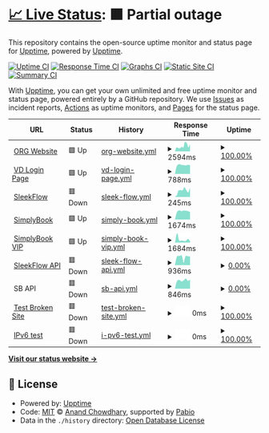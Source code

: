 # [📈 Live Status](https://upptime.github.io/upptime): <!--live status--> **🟧 Partial outage**

This repository contains the open-source uptime monitor and status page for [Upptime](https://upptime.js.org), powered by [Upptime](https://github.com/upptime/upptime).

[![Uptime CI](https://github.com/bobbyorg/upptime_org/workflows/Uptime%20CI/badge.svg)](https://github.com/bobbyorg/upptime_org/actions?query=workflow%3A%22Uptime+CI%22)
[![Response Time CI](https://github.com/bobbyorg/upptime_org/workflows/Response%20Time%20CI/badge.svg)](https://github.com/bobbyorg/upptime_org/actions?query=workflow%3A%22Response+Time+CI%22)
[![Graphs CI](https://github.com/bobbyorg/upptime_org/workflows/Graphs%20CI/badge.svg)](https://github.com/bobbyorg/upptime_org/actions?query=workflow%3A%22Graphs+CI%22)
[![Static Site CI](https://github.com/bobbyorg/upptime_org/workflows/Static%20Site%20CI/badge.svg)](https://github.com/bobbyorg/upptime_org/actions?query=workflow%3A%22Static+Site+CI%22)
[![Summary CI](https://github.com/bobbyorg/upptime_org/workflows/Summary%20CI/badge.svg)](https://github.com/bobbyorg/upptime_org/actions?query=workflow%3A%22Summary+CI%22)

With [Upptime](https://upptime.js.org), you can get your own unlimited and free uptime monitor and status page, powered entirely by a GitHub repository. We use [Issues](https://github.com/upptime/upptime/issues) as incident reports, [Actions](https://github.com/bobbyorg/upptime_org/actions) as uptime monitors, and [Pages](https://upptime.github.io/upptime) for the status page.

<!--start: status pages-->
<!-- This summary is generated by Upptime (https://github.com/upptime/upptime) -->
<!-- Do not edit this manually, your changes will be overwritten -->
<!-- prettier-ignore -->
| URL | Status | History | Response Time | Uptime |
| --- | ------ | ------- | ------------- | ------ |
| <img alt="" src="https://icons.duckduckgo.com/ip3/www.orientalremediesgroup.com.ico" height="13"> [ORG Website](https://www.orientalremediesgroup.com/) | 🟩 Up | [org-website.yml](https://github.com/bobbyorg/upptime_org/commits/HEAD/history/org-website.yml) | <details><summary><img alt="Response time graph" src="./graphs/org-website/response-time-week.png" height="20"> 2594ms</summary><br><a href="https://bobbyorg.github.io/upptime_org/history/org-website"><img alt="Response time 864" src="https://img.shields.io/endpoint?url=https%3A%2F%2Fraw.githubusercontent.com%2Fbobbyorg%2Fupptime_org%2FHEAD%2Fapi%2Forg-website%2Fresponse-time.json"></a><br><a href="https://bobbyorg.github.io/upptime_org/history/org-website"><img alt="24-hour response time 8810" src="https://img.shields.io/endpoint?url=https%3A%2F%2Fraw.githubusercontent.com%2Fbobbyorg%2Fupptime_org%2FHEAD%2Fapi%2Forg-website%2Fresponse-time-day.json"></a><br><a href="https://bobbyorg.github.io/upptime_org/history/org-website"><img alt="7-day response time 2594" src="https://img.shields.io/endpoint?url=https%3A%2F%2Fraw.githubusercontent.com%2Fbobbyorg%2Fupptime_org%2FHEAD%2Fapi%2Forg-website%2Fresponse-time-week.json"></a><br><a href="https://bobbyorg.github.io/upptime_org/history/org-website"><img alt="30-day response time 864" src="https://img.shields.io/endpoint?url=https%3A%2F%2Fraw.githubusercontent.com%2Fbobbyorg%2Fupptime_org%2FHEAD%2Fapi%2Forg-website%2Fresponse-time-month.json"></a><br><a href="https://bobbyorg.github.io/upptime_org/history/org-website"><img alt="1-year response time 864" src="https://img.shields.io/endpoint?url=https%3A%2F%2Fraw.githubusercontent.com%2Fbobbyorg%2Fupptime_org%2FHEAD%2Fapi%2Forg-website%2Fresponse-time-year.json"></a></details> | <details><summary><a href="https://bobbyorg.github.io/upptime_org/history/org-website">100.00%</a></summary><a href="https://bobbyorg.github.io/upptime_org/history/org-website"><img alt="All-time uptime 100.00%" src="https://img.shields.io/endpoint?url=https%3A%2F%2Fraw.githubusercontent.com%2Fbobbyorg%2Fupptime_org%2FHEAD%2Fapi%2Forg-website%2Fuptime.json"></a><br><a href="https://bobbyorg.github.io/upptime_org/history/org-website"><img alt="24-hour uptime 100.00%" src="https://img.shields.io/endpoint?url=https%3A%2F%2Fraw.githubusercontent.com%2Fbobbyorg%2Fupptime_org%2FHEAD%2Fapi%2Forg-website%2Fuptime-day.json"></a><br><a href="https://bobbyorg.github.io/upptime_org/history/org-website"><img alt="7-day uptime 100.00%" src="https://img.shields.io/endpoint?url=https%3A%2F%2Fraw.githubusercontent.com%2Fbobbyorg%2Fupptime_org%2FHEAD%2Fapi%2Forg-website%2Fuptime-week.json"></a><br><a href="https://bobbyorg.github.io/upptime_org/history/org-website"><img alt="30-day uptime 100.00%" src="https://img.shields.io/endpoint?url=https%3A%2F%2Fraw.githubusercontent.com%2Fbobbyorg%2Fupptime_org%2FHEAD%2Fapi%2Forg-website%2Fuptime-month.json"></a><br><a href="https://bobbyorg.github.io/upptime_org/history/org-website"><img alt="1-year uptime 100.00%" src="https://img.shields.io/endpoint?url=https%3A%2F%2Fraw.githubusercontent.com%2Fbobbyorg%2Fupptime_org%2FHEAD%2Fapi%2Forg-website%2Fuptime-year.json"></a></details>
| <img alt="" src="https://icons.duckduckgo.com/ip3/hub.vaultdragon.com.ico" height="13"> [VD Login Page](https://hub.vaultdragon.com/login) | 🟩 Up | [vd-login-page.yml](https://github.com/bobbyorg/upptime_org/commits/HEAD/history/vd-login-page.yml) | <details><summary><img alt="Response time graph" src="./graphs/vd-login-page/response-time-week.png" height="20"> 788ms</summary><br><a href="https://bobbyorg.github.io/upptime_org/history/vd-login-page"><img alt="Response time 761" src="https://img.shields.io/endpoint?url=https%3A%2F%2Fraw.githubusercontent.com%2Fbobbyorg%2Fupptime_org%2FHEAD%2Fapi%2Fvd-login-page%2Fresponse-time.json"></a><br><a href="https://bobbyorg.github.io/upptime_org/history/vd-login-page"><img alt="24-hour response time 745" src="https://img.shields.io/endpoint?url=https%3A%2F%2Fraw.githubusercontent.com%2Fbobbyorg%2Fupptime_org%2FHEAD%2Fapi%2Fvd-login-page%2Fresponse-time-day.json"></a><br><a href="https://bobbyorg.github.io/upptime_org/history/vd-login-page"><img alt="7-day response time 788" src="https://img.shields.io/endpoint?url=https%3A%2F%2Fraw.githubusercontent.com%2Fbobbyorg%2Fupptime_org%2FHEAD%2Fapi%2Fvd-login-page%2Fresponse-time-week.json"></a><br><a href="https://bobbyorg.github.io/upptime_org/history/vd-login-page"><img alt="30-day response time 761" src="https://img.shields.io/endpoint?url=https%3A%2F%2Fraw.githubusercontent.com%2Fbobbyorg%2Fupptime_org%2FHEAD%2Fapi%2Fvd-login-page%2Fresponse-time-month.json"></a><br><a href="https://bobbyorg.github.io/upptime_org/history/vd-login-page"><img alt="1-year response time 761" src="https://img.shields.io/endpoint?url=https%3A%2F%2Fraw.githubusercontent.com%2Fbobbyorg%2Fupptime_org%2FHEAD%2Fapi%2Fvd-login-page%2Fresponse-time-year.json"></a></details> | <details><summary><a href="https://bobbyorg.github.io/upptime_org/history/vd-login-page">100.00%</a></summary><a href="https://bobbyorg.github.io/upptime_org/history/vd-login-page"><img alt="All-time uptime 100.00%" src="https://img.shields.io/endpoint?url=https%3A%2F%2Fraw.githubusercontent.com%2Fbobbyorg%2Fupptime_org%2FHEAD%2Fapi%2Fvd-login-page%2Fuptime.json"></a><br><a href="https://bobbyorg.github.io/upptime_org/history/vd-login-page"><img alt="24-hour uptime 100.00%" src="https://img.shields.io/endpoint?url=https%3A%2F%2Fraw.githubusercontent.com%2Fbobbyorg%2Fupptime_org%2FHEAD%2Fapi%2Fvd-login-page%2Fuptime-day.json"></a><br><a href="https://bobbyorg.github.io/upptime_org/history/vd-login-page"><img alt="7-day uptime 100.00%" src="https://img.shields.io/endpoint?url=https%3A%2F%2Fraw.githubusercontent.com%2Fbobbyorg%2Fupptime_org%2FHEAD%2Fapi%2Fvd-login-page%2Fuptime-week.json"></a><br><a href="https://bobbyorg.github.io/upptime_org/history/vd-login-page"><img alt="30-day uptime 100.00%" src="https://img.shields.io/endpoint?url=https%3A%2F%2Fraw.githubusercontent.com%2Fbobbyorg%2Fupptime_org%2FHEAD%2Fapi%2Fvd-login-page%2Fuptime-month.json"></a><br><a href="https://bobbyorg.github.io/upptime_org/history/vd-login-page"><img alt="1-year uptime 100.00%" src="https://img.shields.io/endpoint?url=https%3A%2F%2Fraw.githubusercontent.com%2Fbobbyorg%2Fupptime_org%2FHEAD%2Fapi%2Fvd-login-page%2Fuptime-year.json"></a></details>
| <img alt="" src="https://icons.duckduckgo.com/ip3/app.sleekflow.io.ico" height="13"> [SleekFlow](https://app.sleekflow.io/) | 🟥 Down | [sleek-flow.yml](https://github.com/bobbyorg/upptime_org/commits/HEAD/history/sleek-flow.yml) | <details><summary><img alt="Response time graph" src="./graphs/sleek-flow/response-time-week.png" height="20"> 245ms</summary><br><a href="https://bobbyorg.github.io/upptime_org/history/sleek-flow"><img alt="Response time 216" src="https://img.shields.io/endpoint?url=https%3A%2F%2Fraw.githubusercontent.com%2Fbobbyorg%2Fupptime_org%2FHEAD%2Fapi%2Fsleek-flow%2Fresponse-time.json"></a><br><a href="https://bobbyorg.github.io/upptime_org/history/sleek-flow"><img alt="24-hour response time 253" src="https://img.shields.io/endpoint?url=https%3A%2F%2Fraw.githubusercontent.com%2Fbobbyorg%2Fupptime_org%2FHEAD%2Fapi%2Fsleek-flow%2Fresponse-time-day.json"></a><br><a href="https://bobbyorg.github.io/upptime_org/history/sleek-flow"><img alt="7-day response time 245" src="https://img.shields.io/endpoint?url=https%3A%2F%2Fraw.githubusercontent.com%2Fbobbyorg%2Fupptime_org%2FHEAD%2Fapi%2Fsleek-flow%2Fresponse-time-week.json"></a><br><a href="https://bobbyorg.github.io/upptime_org/history/sleek-flow"><img alt="30-day response time 216" src="https://img.shields.io/endpoint?url=https%3A%2F%2Fraw.githubusercontent.com%2Fbobbyorg%2Fupptime_org%2FHEAD%2Fapi%2Fsleek-flow%2Fresponse-time-month.json"></a><br><a href="https://bobbyorg.github.io/upptime_org/history/sleek-flow"><img alt="1-year response time 216" src="https://img.shields.io/endpoint?url=https%3A%2F%2Fraw.githubusercontent.com%2Fbobbyorg%2Fupptime_org%2FHEAD%2Fapi%2Fsleek-flow%2Fresponse-time-year.json"></a></details> | <details><summary><a href="https://bobbyorg.github.io/upptime_org/history/sleek-flow">100.00%</a></summary><a href="https://bobbyorg.github.io/upptime_org/history/sleek-flow"><img alt="All-time uptime 99.77%" src="https://img.shields.io/endpoint?url=https%3A%2F%2Fraw.githubusercontent.com%2Fbobbyorg%2Fupptime_org%2FHEAD%2Fapi%2Fsleek-flow%2Fuptime.json"></a><br><a href="https://bobbyorg.github.io/upptime_org/history/sleek-flow"><img alt="24-hour uptime 99.99%" src="https://img.shields.io/endpoint?url=https%3A%2F%2Fraw.githubusercontent.com%2Fbobbyorg%2Fupptime_org%2FHEAD%2Fapi%2Fsleek-flow%2Fuptime-day.json"></a><br><a href="https://bobbyorg.github.io/upptime_org/history/sleek-flow"><img alt="7-day uptime 100.00%" src="https://img.shields.io/endpoint?url=https%3A%2F%2Fraw.githubusercontent.com%2Fbobbyorg%2Fupptime_org%2FHEAD%2Fapi%2Fsleek-flow%2Fuptime-week.json"></a><br><a href="https://bobbyorg.github.io/upptime_org/history/sleek-flow"><img alt="30-day uptime 99.77%" src="https://img.shields.io/endpoint?url=https%3A%2F%2Fraw.githubusercontent.com%2Fbobbyorg%2Fupptime_org%2FHEAD%2Fapi%2Fsleek-flow%2Fuptime-month.json"></a><br><a href="https://bobbyorg.github.io/upptime_org/history/sleek-flow"><img alt="1-year uptime 99.77%" src="https://img.shields.io/endpoint?url=https%3A%2F%2Fraw.githubusercontent.com%2Fbobbyorg%2Fupptime_org%2FHEAD%2Fapi%2Fsleek-flow%2Fuptime-year.json"></a></details>
| <img alt="" src="https://icons.duckduckgo.com/ip3/orientalremediesgroup.secure.simplybook.asia.ico" height="13"> [SimplyBook](https://orientalremediesgroup.secure.simplybook.asia/v2/index/index) | 🟩 Up | [simply-book.yml](https://github.com/bobbyorg/upptime_org/commits/HEAD/history/simply-book.yml) | <details><summary><img alt="Response time graph" src="./graphs/simply-book/response-time-week.png" height="20"> 1674ms</summary><br><a href="https://bobbyorg.github.io/upptime_org/history/simply-book"><img alt="Response time 1626" src="https://img.shields.io/endpoint?url=https%3A%2F%2Fraw.githubusercontent.com%2Fbobbyorg%2Fupptime_org%2FHEAD%2Fapi%2Fsimply-book%2Fresponse-time.json"></a><br><a href="https://bobbyorg.github.io/upptime_org/history/simply-book"><img alt="24-hour response time 1660" src="https://img.shields.io/endpoint?url=https%3A%2F%2Fraw.githubusercontent.com%2Fbobbyorg%2Fupptime_org%2FHEAD%2Fapi%2Fsimply-book%2Fresponse-time-day.json"></a><br><a href="https://bobbyorg.github.io/upptime_org/history/simply-book"><img alt="7-day response time 1674" src="https://img.shields.io/endpoint?url=https%3A%2F%2Fraw.githubusercontent.com%2Fbobbyorg%2Fupptime_org%2FHEAD%2Fapi%2Fsimply-book%2Fresponse-time-week.json"></a><br><a href="https://bobbyorg.github.io/upptime_org/history/simply-book"><img alt="30-day response time 1626" src="https://img.shields.io/endpoint?url=https%3A%2F%2Fraw.githubusercontent.com%2Fbobbyorg%2Fupptime_org%2FHEAD%2Fapi%2Fsimply-book%2Fresponse-time-month.json"></a><br><a href="https://bobbyorg.github.io/upptime_org/history/simply-book"><img alt="1-year response time 1626" src="https://img.shields.io/endpoint?url=https%3A%2F%2Fraw.githubusercontent.com%2Fbobbyorg%2Fupptime_org%2FHEAD%2Fapi%2Fsimply-book%2Fresponse-time-year.json"></a></details> | <details><summary><a href="https://bobbyorg.github.io/upptime_org/history/simply-book">100.00%</a></summary><a href="https://bobbyorg.github.io/upptime_org/history/simply-book"><img alt="All-time uptime 100.00%" src="https://img.shields.io/endpoint?url=https%3A%2F%2Fraw.githubusercontent.com%2Fbobbyorg%2Fupptime_org%2FHEAD%2Fapi%2Fsimply-book%2Fuptime.json"></a><br><a href="https://bobbyorg.github.io/upptime_org/history/simply-book"><img alt="24-hour uptime 100.00%" src="https://img.shields.io/endpoint?url=https%3A%2F%2Fraw.githubusercontent.com%2Fbobbyorg%2Fupptime_org%2FHEAD%2Fapi%2Fsimply-book%2Fuptime-day.json"></a><br><a href="https://bobbyorg.github.io/upptime_org/history/simply-book"><img alt="7-day uptime 100.00%" src="https://img.shields.io/endpoint?url=https%3A%2F%2Fraw.githubusercontent.com%2Fbobbyorg%2Fupptime_org%2FHEAD%2Fapi%2Fsimply-book%2Fuptime-week.json"></a><br><a href="https://bobbyorg.github.io/upptime_org/history/simply-book"><img alt="30-day uptime 100.00%" src="https://img.shields.io/endpoint?url=https%3A%2F%2Fraw.githubusercontent.com%2Fbobbyorg%2Fupptime_org%2FHEAD%2Fapi%2Fsimply-book%2Fuptime-month.json"></a><br><a href="https://bobbyorg.github.io/upptime_org/history/simply-book"><img alt="1-year uptime 100.00%" src="https://img.shields.io/endpoint?url=https%3A%2F%2Fraw.githubusercontent.com%2Fbobbyorg%2Fupptime_org%2FHEAD%2Fapi%2Fsimply-book%2Fuptime-year.json"></a></details>
| <img alt="" src="https://icons.duckduckgo.com/ip3/orientalremediesgroup.secure.simplybook.vip.ico" height="13"> [SimplyBook VIP](https://orientalremediesgroup.secure.simplybook.vip/v2/index/index) | 🟩 Up | [simply-book-vip.yml](https://github.com/bobbyorg/upptime_org/commits/HEAD/history/simply-book-vip.yml) | <details><summary><img alt="Response time graph" src="./graphs/simply-book-vip/response-time-week.png" height="20"> 1684ms</summary><br><a href="https://bobbyorg.github.io/upptime_org/history/simply-book-vip"><img alt="Response time 1771" src="https://img.shields.io/endpoint?url=https%3A%2F%2Fraw.githubusercontent.com%2Fbobbyorg%2Fupptime_org%2FHEAD%2Fapi%2Fsimply-book-vip%2Fresponse-time.json"></a><br><a href="https://bobbyorg.github.io/upptime_org/history/simply-book-vip"><img alt="24-hour response time 2683" src="https://img.shields.io/endpoint?url=https%3A%2F%2Fraw.githubusercontent.com%2Fbobbyorg%2Fupptime_org%2FHEAD%2Fapi%2Fsimply-book-vip%2Fresponse-time-day.json"></a><br><a href="https://bobbyorg.github.io/upptime_org/history/simply-book-vip"><img alt="7-day response time 1684" src="https://img.shields.io/endpoint?url=https%3A%2F%2Fraw.githubusercontent.com%2Fbobbyorg%2Fupptime_org%2FHEAD%2Fapi%2Fsimply-book-vip%2Fresponse-time-week.json"></a><br><a href="https://bobbyorg.github.io/upptime_org/history/simply-book-vip"><img alt="30-day response time 1771" src="https://img.shields.io/endpoint?url=https%3A%2F%2Fraw.githubusercontent.com%2Fbobbyorg%2Fupptime_org%2FHEAD%2Fapi%2Fsimply-book-vip%2Fresponse-time-month.json"></a><br><a href="https://bobbyorg.github.io/upptime_org/history/simply-book-vip"><img alt="1-year response time 1771" src="https://img.shields.io/endpoint?url=https%3A%2F%2Fraw.githubusercontent.com%2Fbobbyorg%2Fupptime_org%2FHEAD%2Fapi%2Fsimply-book-vip%2Fresponse-time-year.json"></a></details> | <details><summary><a href="https://bobbyorg.github.io/upptime_org/history/simply-book-vip">100.00%</a></summary><a href="https://bobbyorg.github.io/upptime_org/history/simply-book-vip"><img alt="All-time uptime 99.91%" src="https://img.shields.io/endpoint?url=https%3A%2F%2Fraw.githubusercontent.com%2Fbobbyorg%2Fupptime_org%2FHEAD%2Fapi%2Fsimply-book-vip%2Fuptime.json"></a><br><a href="https://bobbyorg.github.io/upptime_org/history/simply-book-vip"><img alt="24-hour uptime 100.00%" src="https://img.shields.io/endpoint?url=https%3A%2F%2Fraw.githubusercontent.com%2Fbobbyorg%2Fupptime_org%2FHEAD%2Fapi%2Fsimply-book-vip%2Fuptime-day.json"></a><br><a href="https://bobbyorg.github.io/upptime_org/history/simply-book-vip"><img alt="7-day uptime 100.00%" src="https://img.shields.io/endpoint?url=https%3A%2F%2Fraw.githubusercontent.com%2Fbobbyorg%2Fupptime_org%2FHEAD%2Fapi%2Fsimply-book-vip%2Fuptime-week.json"></a><br><a href="https://bobbyorg.github.io/upptime_org/history/simply-book-vip"><img alt="30-day uptime 99.91%" src="https://img.shields.io/endpoint?url=https%3A%2F%2Fraw.githubusercontent.com%2Fbobbyorg%2Fupptime_org%2FHEAD%2Fapi%2Fsimply-book-vip%2Fuptime-month.json"></a><br><a href="https://bobbyorg.github.io/upptime_org/history/simply-book-vip"><img alt="1-year uptime 99.91%" src="https://img.shields.io/endpoint?url=https%3A%2F%2Fraw.githubusercontent.com%2Fbobbyorg%2Fupptime_org%2FHEAD%2Fapi%2Fsimply-book-vip%2Fuptime-year.json"></a></details>
| <img alt="" src="https://icons.duckduckgo.com/ip3/api.sleekflow.io.ico" height="13"> [SleekFlow API](https://api.sleekflow.io/api/analytic?startDate=2025-01-01&endDate=2025-01-02) | 🟥 Down | [sleek-flow-api.yml](https://github.com/bobbyorg/upptime_org/commits/HEAD/history/sleek-flow-api.yml) | <details><summary><img alt="Response time graph" src="./graphs/sleek-flow-api/response-time-week.png" height="20"> 936ms</summary><br><a href="https://bobbyorg.github.io/upptime_org/history/sleek-flow-api"><img alt="Response time 976" src="https://img.shields.io/endpoint?url=https%3A%2F%2Fraw.githubusercontent.com%2Fbobbyorg%2Fupptime_org%2FHEAD%2Fapi%2Fsleek-flow-api%2Fresponse-time.json"></a><br><a href="https://bobbyorg.github.io/upptime_org/history/sleek-flow-api"><img alt="24-hour response time 899" src="https://img.shields.io/endpoint?url=https%3A%2F%2Fraw.githubusercontent.com%2Fbobbyorg%2Fupptime_org%2FHEAD%2Fapi%2Fsleek-flow-api%2Fresponse-time-day.json"></a><br><a href="https://bobbyorg.github.io/upptime_org/history/sleek-flow-api"><img alt="7-day response time 936" src="https://img.shields.io/endpoint?url=https%3A%2F%2Fraw.githubusercontent.com%2Fbobbyorg%2Fupptime_org%2FHEAD%2Fapi%2Fsleek-flow-api%2Fresponse-time-week.json"></a><br><a href="https://bobbyorg.github.io/upptime_org/history/sleek-flow-api"><img alt="30-day response time 976" src="https://img.shields.io/endpoint?url=https%3A%2F%2Fraw.githubusercontent.com%2Fbobbyorg%2Fupptime_org%2FHEAD%2Fapi%2Fsleek-flow-api%2Fresponse-time-month.json"></a><br><a href="https://bobbyorg.github.io/upptime_org/history/sleek-flow-api"><img alt="1-year response time 976" src="https://img.shields.io/endpoint?url=https%3A%2F%2Fraw.githubusercontent.com%2Fbobbyorg%2Fupptime_org%2FHEAD%2Fapi%2Fsleek-flow-api%2Fresponse-time-year.json"></a></details> | <details><summary><a href="https://bobbyorg.github.io/upptime_org/history/sleek-flow-api">0.00%</a></summary><a href="https://bobbyorg.github.io/upptime_org/history/sleek-flow-api"><img alt="All-time uptime 0.00%" src="https://img.shields.io/endpoint?url=https%3A%2F%2Fraw.githubusercontent.com%2Fbobbyorg%2Fupptime_org%2FHEAD%2Fapi%2Fsleek-flow-api%2Fuptime.json"></a><br><a href="https://bobbyorg.github.io/upptime_org/history/sleek-flow-api"><img alt="24-hour uptime 0.00%" src="https://img.shields.io/endpoint?url=https%3A%2F%2Fraw.githubusercontent.com%2Fbobbyorg%2Fupptime_org%2FHEAD%2Fapi%2Fsleek-flow-api%2Fuptime-day.json"></a><br><a href="https://bobbyorg.github.io/upptime_org/history/sleek-flow-api"><img alt="7-day uptime 0.00%" src="https://img.shields.io/endpoint?url=https%3A%2F%2Fraw.githubusercontent.com%2Fbobbyorg%2Fupptime_org%2FHEAD%2Fapi%2Fsleek-flow-api%2Fuptime-week.json"></a><br><a href="https://bobbyorg.github.io/upptime_org/history/sleek-flow-api"><img alt="30-day uptime 0.00%" src="https://img.shields.io/endpoint?url=https%3A%2F%2Fraw.githubusercontent.com%2Fbobbyorg%2Fupptime_org%2FHEAD%2Fapi%2Fsleek-flow-api%2Fuptime-month.json"></a><br><a href="https://bobbyorg.github.io/upptime_org/history/sleek-flow-api"><img alt="1-year uptime 0.00%" src="https://img.shields.io/endpoint?url=https%3A%2F%2Fraw.githubusercontent.com%2Fbobbyorg%2Fupptime_org%2FHEAD%2Fapi%2Fsleek-flow-api%2Fuptime-year.json"></a></details>
| <img alt="" src="https://icons.duckduckgo.com/ip3/null.ico" height="13"> SB API | 🟥 Down | [sb-api.yml](https://github.com/bobbyorg/upptime_org/commits/HEAD/history/sb-api.yml) | <details><summary><img alt="Response time graph" src="./graphs/sb-api/response-time-week.png" height="20"> 846ms</summary><br><a href="https://bobbyorg.github.io/upptime_org/history/sb-api"><img alt="Response time 883" src="https://img.shields.io/endpoint?url=https%3A%2F%2Fraw.githubusercontent.com%2Fbobbyorg%2Fupptime_org%2FHEAD%2Fapi%2Fsb-api%2Fresponse-time.json"></a><br><a href="https://bobbyorg.github.io/upptime_org/history/sb-api"><img alt="24-hour response time 895" src="https://img.shields.io/endpoint?url=https%3A%2F%2Fraw.githubusercontent.com%2Fbobbyorg%2Fupptime_org%2FHEAD%2Fapi%2Fsb-api%2Fresponse-time-day.json"></a><br><a href="https://bobbyorg.github.io/upptime_org/history/sb-api"><img alt="7-day response time 846" src="https://img.shields.io/endpoint?url=https%3A%2F%2Fraw.githubusercontent.com%2Fbobbyorg%2Fupptime_org%2FHEAD%2Fapi%2Fsb-api%2Fresponse-time-week.json"></a><br><a href="https://bobbyorg.github.io/upptime_org/history/sb-api"><img alt="30-day response time 883" src="https://img.shields.io/endpoint?url=https%3A%2F%2Fraw.githubusercontent.com%2Fbobbyorg%2Fupptime_org%2FHEAD%2Fapi%2Fsb-api%2Fresponse-time-month.json"></a><br><a href="https://bobbyorg.github.io/upptime_org/history/sb-api"><img alt="1-year response time 883" src="https://img.shields.io/endpoint?url=https%3A%2F%2Fraw.githubusercontent.com%2Fbobbyorg%2Fupptime_org%2FHEAD%2Fapi%2Fsb-api%2Fresponse-time-year.json"></a></details> | <details><summary><a href="https://bobbyorg.github.io/upptime_org/history/sb-api">0.00%</a></summary><a href="https://bobbyorg.github.io/upptime_org/history/sb-api"><img alt="All-time uptime 0.00%" src="https://img.shields.io/endpoint?url=https%3A%2F%2Fraw.githubusercontent.com%2Fbobbyorg%2Fupptime_org%2FHEAD%2Fapi%2Fsb-api%2Fuptime.json"></a><br><a href="https://bobbyorg.github.io/upptime_org/history/sb-api"><img alt="24-hour uptime 0.00%" src="https://img.shields.io/endpoint?url=https%3A%2F%2Fraw.githubusercontent.com%2Fbobbyorg%2Fupptime_org%2FHEAD%2Fapi%2Fsb-api%2Fuptime-day.json"></a><br><a href="https://bobbyorg.github.io/upptime_org/history/sb-api"><img alt="7-day uptime 0.00%" src="https://img.shields.io/endpoint?url=https%3A%2F%2Fraw.githubusercontent.com%2Fbobbyorg%2Fupptime_org%2FHEAD%2Fapi%2Fsb-api%2Fuptime-week.json"></a><br><a href="https://bobbyorg.github.io/upptime_org/history/sb-api"><img alt="30-day uptime 0.00%" src="https://img.shields.io/endpoint?url=https%3A%2F%2Fraw.githubusercontent.com%2Fbobbyorg%2Fupptime_org%2FHEAD%2Fapi%2Fsb-api%2Fuptime-month.json"></a><br><a href="https://bobbyorg.github.io/upptime_org/history/sb-api"><img alt="1-year uptime 0.00%" src="https://img.shields.io/endpoint?url=https%3A%2F%2Fraw.githubusercontent.com%2Fbobbyorg%2Fupptime_org%2FHEAD%2Fapi%2Fsb-api%2Fuptime-year.json"></a></details>
| <img alt="" src="https://icons.duckduckgo.com/ip3/thissitedoesnotexist.koj.co.ico" height="13"> [Test Broken Site](https://thissitedoesnotexist.koj.co) | 🟥 Down | [test-broken-site.yml](https://github.com/bobbyorg/upptime_org/commits/HEAD/history/test-broken-site.yml) | <details><summary><img alt="Response time graph" src="./graphs/test-broken-site/response-time-week.png" height="20"> 0ms</summary><br><a href="https://bobbyorg.github.io/upptime_org/history/test-broken-site"><img alt="Response time 0" src="https://img.shields.io/endpoint?url=https%3A%2F%2Fraw.githubusercontent.com%2Fbobbyorg%2Fupptime_org%2FHEAD%2Fapi%2Ftest-broken-site%2Fresponse-time.json"></a><br><a href="https://bobbyorg.github.io/upptime_org/history/test-broken-site"><img alt="24-hour response time 0" src="https://img.shields.io/endpoint?url=https%3A%2F%2Fraw.githubusercontent.com%2Fbobbyorg%2Fupptime_org%2FHEAD%2Fapi%2Ftest-broken-site%2Fresponse-time-day.json"></a><br><a href="https://bobbyorg.github.io/upptime_org/history/test-broken-site"><img alt="7-day response time 0" src="https://img.shields.io/endpoint?url=https%3A%2F%2Fraw.githubusercontent.com%2Fbobbyorg%2Fupptime_org%2FHEAD%2Fapi%2Ftest-broken-site%2Fresponse-time-week.json"></a><br><a href="https://bobbyorg.github.io/upptime_org/history/test-broken-site"><img alt="30-day response time 0" src="https://img.shields.io/endpoint?url=https%3A%2F%2Fraw.githubusercontent.com%2Fbobbyorg%2Fupptime_org%2FHEAD%2Fapi%2Ftest-broken-site%2Fresponse-time-month.json"></a><br><a href="https://bobbyorg.github.io/upptime_org/history/test-broken-site"><img alt="1-year response time 0" src="https://img.shields.io/endpoint?url=https%3A%2F%2Fraw.githubusercontent.com%2Fbobbyorg%2Fupptime_org%2FHEAD%2Fapi%2Ftest-broken-site%2Fresponse-time-year.json"></a></details> | <details><summary><a href="https://bobbyorg.github.io/upptime_org/history/test-broken-site">100.00%</a></summary><a href="https://bobbyorg.github.io/upptime_org/history/test-broken-site"><img alt="All-time uptime 100.00%" src="https://img.shields.io/endpoint?url=https%3A%2F%2Fraw.githubusercontent.com%2Fbobbyorg%2Fupptime_org%2FHEAD%2Fapi%2Ftest-broken-site%2Fuptime.json"></a><br><a href="https://bobbyorg.github.io/upptime_org/history/test-broken-site"><img alt="24-hour uptime 100.00%" src="https://img.shields.io/endpoint?url=https%3A%2F%2Fraw.githubusercontent.com%2Fbobbyorg%2Fupptime_org%2FHEAD%2Fapi%2Ftest-broken-site%2Fuptime-day.json"></a><br><a href="https://bobbyorg.github.io/upptime_org/history/test-broken-site"><img alt="7-day uptime 100.00%" src="https://img.shields.io/endpoint?url=https%3A%2F%2Fraw.githubusercontent.com%2Fbobbyorg%2Fupptime_org%2FHEAD%2Fapi%2Ftest-broken-site%2Fuptime-week.json"></a><br><a href="https://bobbyorg.github.io/upptime_org/history/test-broken-site"><img alt="30-day uptime 100.00%" src="https://img.shields.io/endpoint?url=https%3A%2F%2Fraw.githubusercontent.com%2Fbobbyorg%2Fupptime_org%2FHEAD%2Fapi%2Ftest-broken-site%2Fuptime-month.json"></a><br><a href="https://bobbyorg.github.io/upptime_org/history/test-broken-site"><img alt="1-year uptime 100.00%" src="https://img.shields.io/endpoint?url=https%3A%2F%2Fraw.githubusercontent.com%2Fbobbyorg%2Fupptime_org%2FHEAD%2Fapi%2Ftest-broken-site%2Fuptime-year.json"></a></details>
| <img alt="" src="https://icons.duckduckgo.com/ip3/null.ico" height="13"> [IPv6 test](forwardemail.net) | 🟥 Down | [i-pv6-test.yml](https://github.com/bobbyorg/upptime_org/commits/HEAD/history/i-pv6-test.yml) | <details><summary><img alt="Response time graph" src="./graphs/i-pv6-test/response-time-week.png" height="20"> 0ms</summary><br><a href="https://bobbyorg.github.io/upptime_org/history/i-pv6-test"><img alt="Response time 0" src="https://img.shields.io/endpoint?url=https%3A%2F%2Fraw.githubusercontent.com%2Fbobbyorg%2Fupptime_org%2FHEAD%2Fapi%2Fi-pv6-test%2Fresponse-time.json"></a><br><a href="https://bobbyorg.github.io/upptime_org/history/i-pv6-test"><img alt="24-hour response time 0" src="https://img.shields.io/endpoint?url=https%3A%2F%2Fraw.githubusercontent.com%2Fbobbyorg%2Fupptime_org%2FHEAD%2Fapi%2Fi-pv6-test%2Fresponse-time-day.json"></a><br><a href="https://bobbyorg.github.io/upptime_org/history/i-pv6-test"><img alt="7-day response time 0" src="https://img.shields.io/endpoint?url=https%3A%2F%2Fraw.githubusercontent.com%2Fbobbyorg%2Fupptime_org%2FHEAD%2Fapi%2Fi-pv6-test%2Fresponse-time-week.json"></a><br><a href="https://bobbyorg.github.io/upptime_org/history/i-pv6-test"><img alt="30-day response time 0" src="https://img.shields.io/endpoint?url=https%3A%2F%2Fraw.githubusercontent.com%2Fbobbyorg%2Fupptime_org%2FHEAD%2Fapi%2Fi-pv6-test%2Fresponse-time-month.json"></a><br><a href="https://bobbyorg.github.io/upptime_org/history/i-pv6-test"><img alt="1-year response time 0" src="https://img.shields.io/endpoint?url=https%3A%2F%2Fraw.githubusercontent.com%2Fbobbyorg%2Fupptime_org%2FHEAD%2Fapi%2Fi-pv6-test%2Fresponse-time-year.json"></a></details> | <details><summary><a href="https://bobbyorg.github.io/upptime_org/history/i-pv6-test">100.00%</a></summary><a href="https://bobbyorg.github.io/upptime_org/history/i-pv6-test"><img alt="All-time uptime 100.00%" src="https://img.shields.io/endpoint?url=https%3A%2F%2Fraw.githubusercontent.com%2Fbobbyorg%2Fupptime_org%2FHEAD%2Fapi%2Fi-pv6-test%2Fuptime.json"></a><br><a href="https://bobbyorg.github.io/upptime_org/history/i-pv6-test"><img alt="24-hour uptime 100.00%" src="https://img.shields.io/endpoint?url=https%3A%2F%2Fraw.githubusercontent.com%2Fbobbyorg%2Fupptime_org%2FHEAD%2Fapi%2Fi-pv6-test%2Fuptime-day.json"></a><br><a href="https://bobbyorg.github.io/upptime_org/history/i-pv6-test"><img alt="7-day uptime 100.00%" src="https://img.shields.io/endpoint?url=https%3A%2F%2Fraw.githubusercontent.com%2Fbobbyorg%2Fupptime_org%2FHEAD%2Fapi%2Fi-pv6-test%2Fuptime-week.json"></a><br><a href="https://bobbyorg.github.io/upptime_org/history/i-pv6-test"><img alt="30-day uptime 100.00%" src="https://img.shields.io/endpoint?url=https%3A%2F%2Fraw.githubusercontent.com%2Fbobbyorg%2Fupptime_org%2FHEAD%2Fapi%2Fi-pv6-test%2Fuptime-month.json"></a><br><a href="https://bobbyorg.github.io/upptime_org/history/i-pv6-test"><img alt="1-year uptime 100.00%" src="https://img.shields.io/endpoint?url=https%3A%2F%2Fraw.githubusercontent.com%2Fbobbyorg%2Fupptime_org%2FHEAD%2Fapi%2Fi-pv6-test%2Fuptime-year.json"></a></details>

<!--end: status pages-->

[**Visit our status website →**](https://upptime.github.io/upptime)

## 📄 License

- Powered by: [Upptime](https://github.com/upptime/upptime)
- Code: [MIT](./LICENSE) © [Anand Chowdhary](https://anandchowdhary.com), supported by [Pabio](https://pabio.com)
- Data in the `./history` directory: [Open Database License](https://opendatacommons.org/licenses/odbl/1-0/)

